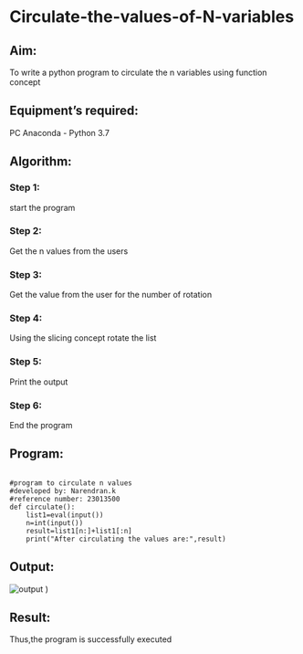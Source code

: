 # Circulate-the-values-of-N-variables
## Aim:
To write a python program to circulate the n variables using function concept
## Equipment’s required:
PC
Anaconda - Python 3.7
## Algorithm: 
### Step 1: 
start the program
### Step 2: 
Get the n values from the users
### Step 3: 
Get the value from the user for the number of rotation
### Step 4: 
Using the slicing concept rotate the list

### Step 5: 
Print the output
### Step 6: 
End the program
## Program:
```

#program to circulate n values
#developed by: Narendran.k
#reference number: 23013500
def circulate():
    list1=eval(input())
    n=int(input())
    result=list1[n:]+list1[:n]
    print("After circulating the values are:",result)
```
## Output:
![output](https://github.com/Narendran-sec/Circulate-the-values-of-N-variables/assets/147473131/e290337a-e646-4ac4-86d8-345bc5e91d74)
)
## Result:
Thus,the program is successfully executed

